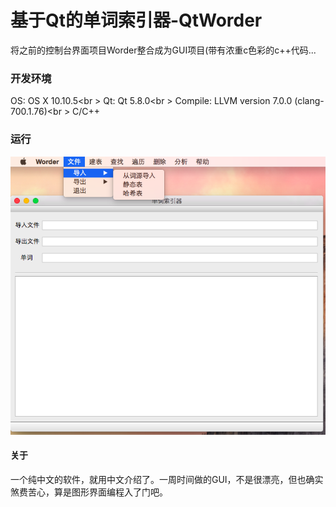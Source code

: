 基于Qt的单词索引器-QtWorder
=
将之前的控制台界面项目Worder整合成为GUI项目(带有浓重c色彩的c++代码...
### 开发环境
OS: OS X 10.10.5<br \>
Qt: Qt 5.8.0<br \>
Compile: LLVM version 7.0.0 (clang-700.1.76)<br \>
C/C++
### 运行
![User Interface](./worder.png)
#### 关于
一个纯中文的软件，就用中文介绍了。一周时间做的GUI，不是很漂亮，但也确实煞费苦心，算是图形界面编程入了门吧。
